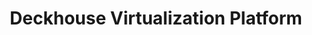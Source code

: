 ---
title: "Deckhouse Virtualization Platform"
permalink: en/virtualization-platform/documentation/user/overview.html
---